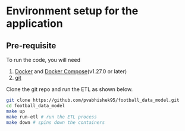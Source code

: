 # Environment setup for the application

## Pre-requisite

To run the code, you will need

1. [Docker](https://docs.docker.com/get-docker/) and [Docker Compose](https://docs.docker.com/compose/install/)(v1.27.0 or later)
2. [git](https://git-scm.com/book/en/v2/Getting-Started-Installing-Git)

Clone the git repo and run the ETL as shown below.

```bash
git clone https://github.com/pvabhishek95/football_data_model.git
cd football_data_model
make up
make run-etl # run the ETL process
make down # spins down the containers
```
